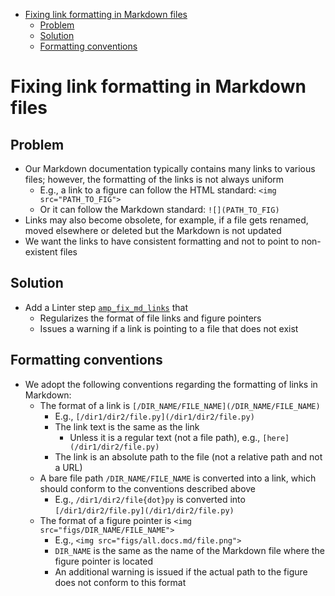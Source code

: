 

<!-- toc -->

- [Fixing link formatting in Markdown files](#fixing-link-formatting-in-markdown-files)
  * [Problem](#problem)
  * [Solution](#solution)
  * [Formatting conventions](#formatting-conventions)

<!-- tocstop -->

# Fixing link formatting in Markdown files

## Problem

- Our Markdown documentation typically contains many links to various files;
  however, the formatting of the links is not always uniform
  - E.g., a link to a figure can follow the HTML standard:
    `<img src="PATH_TO_FIG">`
  - Or it can follow the Markdown standard: `![](PATH_TO_FIG)`
- Links may also become obsolete, for example, if a file gets renamed, moved
  elsewhere or deleted but the Markdown is not updated
- We want the links to have consistent formatting and not to point to
  non-existent files

## Solution

- Add a Linter step [`amp_fix_md_links`](/linters/amp_fix_md_links.py) that
  - Regularizes the format of file links and figure pointers
  - Issues a warning if a link is pointing to a file that does not exist

## Formatting conventions

- We adopt the following conventions regarding the formatting of links in
  Markdown:
  - The format of a link is
    <span>`[/DIR_NAME/FILE_NAME](/DIR_NAME/FILE_NAME)`</span>
    - E.g., <span>`[/dir1/dir2/file.py](/dir1/dir2/file.py)`</span>
    - The link text is the same as the link
      - Unless it is a regular text (not a file path), e.g.,
        <span>`[here](/dir1/dir2/file.py)`</span>
    - The link is an absolute path to the file (not a relative path and not a
      URL)
  - A bare file path <span>`/DIR_NAME/FILE_NAME`</span> is converted into a
    link, which should conform to the conventions described above
    - E.g., <span>`/dir1/dir2/file{dot}py`</span> is converted into
      <span>`[/dir1/dir2/file.py](/dir1/dir2/file.py)`</span>
  - The format of a figure pointer is
    <span>`<img src="figs/DIR_NAME/FILE_NAME">`</span>
    - E.g., <span>`<img src="figs/all.docs.md/file.png">`</span>
    - `DIR_NAME` is the same as the name of the Markdown file where the figure
      pointer is located
    - An additional warning is issued if the actual path to the figure does not
      conform to this format
